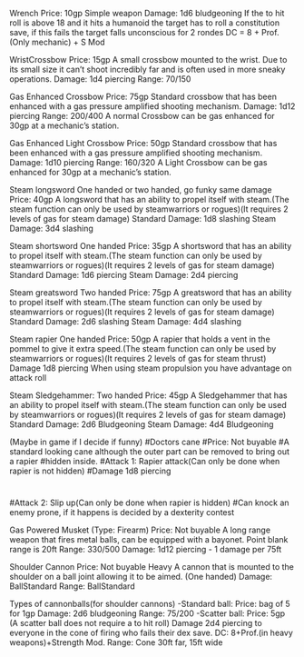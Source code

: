 Wrench
Price: 10gp
Simple weapon
Damage: 1d6 bludgeoning
If the to hit roll is above 18 and it hits a humanoid the target has to roll a constitution save, if this fails the target falls unconscious for 2 rondes
DC = 8 + Prof.(Only mechanic) + S Mod 

WristCrossbow
Price: 15gp
A small crossbow mounted to the wrist. Due to its small size it can’t shoot incredibly far and is often used in more sneaky operations.
Damage: 1d4 piercing
Range: 70/150

Gas Enhanced Crossbow
Price: 75gp
Standard crossbow that has been enhanced with a gas pressure amplified shooting mechanism.
Damage: 1d12 piercing
Range: 200/400
A normal Crossbow can be gas enhanced for 30gp at a mechanic’s station.

Gas Enhanced Light Crossbow
Price: 50gp
Standard crossbow that has been enhanced with a gas pressure amplified shooting mechanism.
Damage: 1d10 piercing
Range: 160/320
A Light Crossbow can be gas enhanced for 30gp at a mechanic’s station.

Steam longsword
One handed or two handed, go funky same damage
Price: 40gp
A longsword that has an ability to propel itself with steam.(The steam function can only be used by steamwarriors or rogues)(It requires 2 levels of gas for steam damage)
Standard Damage: 1d8 slashing
Steam Damage: 3d4 slashing

Steam shortsword
One handed
Price: 35gp
A shortsword that has an ability to propel itself with steam.(The steam function can only be used by steamwarriors or rogues)(It requires 2 levels of gas for steam damage)
Standard Damage: 1d6 piercing
Steam Damage: 2d4 piercing

Steam greatsword
Two handed
Price: 75gp
A greatsword that has an ability to propel itself with steam.(The steam function can only be used by steamwarriors or rogues)(It requires 2 levels of gas for steam damage)
Standard Damage: 2d6 slashing
Steam Damage: 4d4 slashing

Steam rapier
One handed
Price: 50gp
A rapier that holds a vent in the pommel to give it extra speed.(The steam function can only be used by steamwarriors or rogues)(It requires 2 levels of gas for steam thrust)
Damage 1d8 piercing
When using steam propulsion you have advantage on attack roll

Steam Sledgehammer: 
Two handed
Price: 45gp 
A Sledgehammer that has an ability to propel itself with steam.(The steam function can only be used by steamwarriors or rogues)(It requires 2 levels of gas for steam damage) Standard Damage: 2d6 Bludgeoning 
Steam Damage: 4d4 Bludgeoning


(Maybe in game if I decide if funny)
#Doctors cane
#Price: Not buyable
#A standard looking cane although the outer part can be removed to bring out a rapier #hidden inside.
#Attack 1: Rapier attack(Can only be done when rapier is not hidden)
#Damage 1d8 piercing
#
#Attack 2: Slip up(Can only be done when rapier is hidden)
#Can knock an enemy prone, if it happens is decided by a dexterity contest 

Gas Powered Musket
(Type: Firearm)
Price: Not buyable
A long range weapon that fires metal balls, can be equipped with a bayonet.
Point blank range is 20ft
Range: 330/500
Damage: 1d12 piercing - 1 damage per 75ft

Shoulder Cannon
Price: Not buyable
Heavy
A cannon that is mounted to the shoulder on a ball joint allowing it to be aimed.
(One handed)
Damage: BallStandard
Range: BallStandard

Types of cannonballs(for shoulder cannons)
	-Standard ball:
	Price: bag of 5 for 1gp
	Damage: 2d6 bludgeoning
	Range: 75/200
	-Scatter ball:
	Price: 5gp
	(A scatter ball does not require a to hit roll)
	Damage 2d4 piercing to everyone in the cone of firing who fails their dex save.
	DC: 8+Prof.(in heavy weapons)+Strength Mod.
	Range: Cone 30ft far, 15ft wide

	


